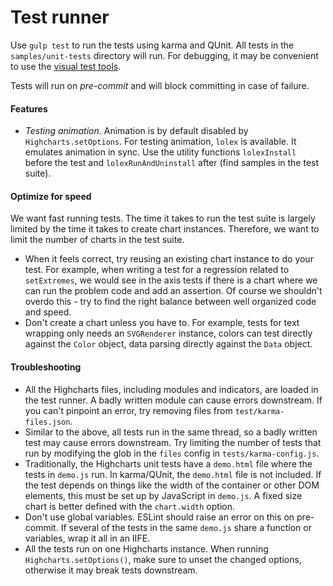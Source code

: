 # Test runner

Use `gulp test` to run the tests using karma and QUnit. All tests in the `samples/unit-tests`
directory will run. For debugging, it may be convenient to use the
[visual test tools](https://github.com/highcharts/highcharts/tree/master/utils).

Tests will run on _pre-commit_ and will block committing in case of failure.

#### Features
- *Testing animation*. Animation is by default disabled by `Highcharts.setOptions`.
  For testing animation, `lolex` is available. It emulates animation in sync.
  Use the utility functions `lolexInstall` before the test and `lolexRunAndUninstall`
  after (find samples in the test suite).

#### Optimize for speed
We want fast running tests. The time it takes to run the test suite is largely
limited by the time it takes to create chart instances. Therefore, we want to
limit the number of charts in the test suite.

- When it feels correct, try reusing an existing chart instance to do your test.
  For example, when writing a test for a regression related to `setExtremes`, we 
  would see in the axis tests if there is a chart where we can run the problem
  code and add an assertion. Of course we shouldn't overdo this - try to find the
  right balance between well organized code and speed.
- Don't create a chart unless you have to. For example, tests for text wrapping
  only needs an `SVGRenderer` instance, colors can test directly against the
  `Color` object, data parsing directly against the `Data` object.

#### Troubleshooting
- All the Highcharts files, including modules and indicators, are loaded in the
  test runner. A badly written module can cause errors downstream. If you
  can't pinpoint an error, try removing files from `test/karma-files.json`.
- Similar to the above, all tests run in the same thread, so a badly written 
  test may cause errors downstream. Try limiting the number of tests that run
  by modifying the glob in the `files` config in `tests/karma-config.js`.
- Traditionally, the Highcharts unit tests have a `demo.html` file where the
  tests in `demo.js` run. In karma/QUnit, the `demo.html` file is not included.
  If the test depends on things like the width of the container or other DOM 
  elements, this must be set up by JavaScript in `demo.js`. A fixed size chart
  is better defined with the `chart.width` option.
- Don't use global variables. ESLint should raise an error on this on pre-commit.
  If several of the tests in the same `demo.js` share a function or variables,
  wrap it all in an IIFE.
- All the tests run on one Highcharts instance. When running `Highcharts.setOptions()`,
  make sure to unset the changed options, otherwise it may break tests
  downstream.
